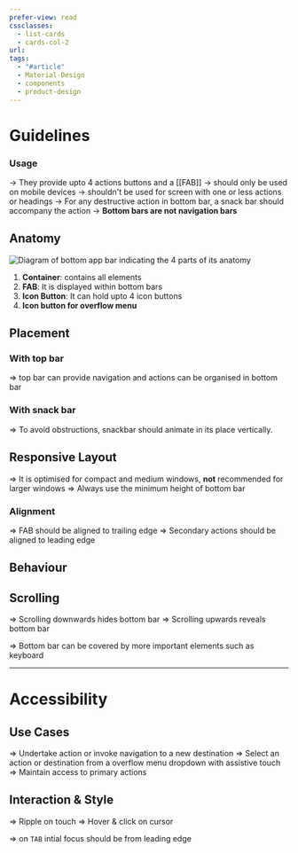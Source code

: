 ```yaml
---
prefer-view: read
cssclasses:
  - list-cards
  - cards-col-2
url: 
tags:
  - "#article"
  - Material-Design
  - components
  - product-design
---
```

# Guidelines
### Usage
-> They provide upto 4 actions buttons and a [[FAB]]
-> should only be used on mobile devices
-> shouldn't be used for screen with one or less actions or headings
-> For any destructive action in bottom bar, a snack bar should accompany the action
-> **Bottom bars are not navigation bars**

## Anatomy

![Diagram of bottom app bar indicating the 4 parts of its anatomy](https://firebasestorage.googleapis.com/v0/b/design-spec/o/projects%2Fgoogle-material-3%2Fimages%2Flw1ue6ek-9.png?alt=media&token=4815c919-195e-4db7-8eb0-48f9202b47cf)

1. **Container**: contains all elements
2. **FAB**: It is displayed within bottom bars
3. **Icon Button**: It can hold upto 4 icon buttons
4. **Icon button for overflow menu**

## Placement
### With top bar
=> top bar can provide navigation and actions can be organised in bottom bar

### With snack bar
=> To avoid obstructions, snackbar should animate in its place vertically.

## Responsive Layout

=> It is optimised for compact and medium windows, **not** recommended for larger windows
=> Always use the minimum height of bottom bar

### Alignment

=> FAB should be aligned to trailing edge
=> Secondary actions should be aligned to leading edge

## Behaviour

## Scrolling
=> Scrolling downwards hides bottom bar
=> Scrolling upwards reveals bottom bar

=> Bottom bar can be covered by more important elements such as keyboard

---

# Accessibility

## Use Cases
=> Undertake action or invoke navigation to a new destination
=> Select an action or destination from a overflow menu dropdown with assistive touch
=> Maintain access to primary actions

## Interaction & Style

=> Ripple on touch
=> Hover & click on cursor

=> on ```TAB``` intial focus should be from leading edge

